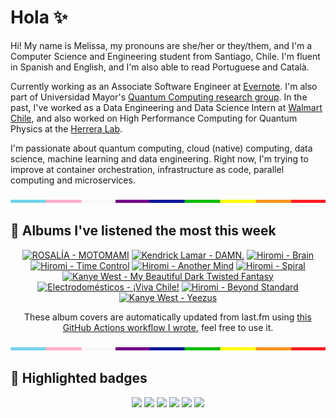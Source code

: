 # Hola ✨
Hi! My name is Melissa, my pronouns are she/her or they/them, and I'm a Computer Science and Engineering student from Santiago, Chile. I'm fluent in Spanish and English, and I'm also able to read Portuguese and Català.

Currently working as an Associate Software Engineer at [Evernote](https://evernote.com/). I'm also part of Universidad Mayor's [Quantum Computing research group](https://www.diariomayor.cl/ciencia-um/docentes-y-estudiantes-crean-el-primer-grupo-de-computacion-cuantica-u-mayor.html). In the past, I've worked as a Data Engineering and Data Science Intern at [Walmart Chile](https://github.com/walmartdigital/), and also worked on High Performance Computing for Quantum Physics at the [Herrera Lab](http://fherreralab.com/).

I'm passionate about quantum computing, cloud (native) computing, data science, machine learning and data engineering. Right now, I'm trying to improve at container orchestration, infrastructure as code, parallel computing and microservices.

<img src="hr.png" width="100%" height="5px">

## 🎵 Albums I've listened the most this week
<!-- lastfm -->
<p align="center"><a href="https://www.last.fm/music/ROSAL%C3%8DA/MOTOMAMI"><img src="https://lastfm.freetls.fastly.net/i/u/64s/28495e4395ad5e8037d992a8fbd5f132.jpg" title="ROSALÍA - MOTOMAMI"></a> <a href="https://www.last.fm/music/Kendrick+Lamar/DAMN."><img src="https://lastfm.freetls.fastly.net/i/u/64s/243a7444e2d59ff9b38e123f7267e3be.jpg" title="Kendrick Lamar - DAMN."></a> <a href="https://www.last.fm/music/Hiromi/Brain"><img src="https://lastfm.freetls.fastly.net/i/u/64s/fd2abec2452a4b71b6592303b506cd60.png" title="Hiromi - Brain"></a> <a href="https://www.last.fm/music/Hiromi/Time+Control"><img src="https://lastfm.freetls.fastly.net/i/u/64s/467579398a5c416e84dac37cb23d8065.jpg" title="Hiromi - Time Control"></a> <a href="https://www.last.fm/music/Hiromi/Another+Mind"><img src="https://lastfm.freetls.fastly.net/i/u/64s/156e38fa3c5046899eb1c7f7b1681d0e.jpg" title="Hiromi - Another Mind"></a> <a href="https://www.last.fm/music/Hiromi/Spiral"><img src="https://lastfm.freetls.fastly.net/i/u/64s/72ad0b6be4e0429282f5f68106206d81.png" title="Hiromi - Spiral"></a> <a href="https://www.last.fm/music/Kanye+West/My+Beautiful+Dark+Twisted+Fantasy"><img src="https://lastfm.freetls.fastly.net/i/u/64s/8a071c4b073625018de5f0ac58727511.png" title="Kanye West - My Beautiful Dark Twisted Fantasy"></a> <a href="https://www.last.fm/music/Electrodom%C3%A9sticos/%C2%A1Viva+Chile!"><img src="https://lastfm.freetls.fastly.net/i/u/64s/6325ec5cb1ad4d82cd41c28311700155.jpg" title="Electrodomésticos - ¡Viva Chile!"></a> <a href="https://www.last.fm/music/Hiromi/Beyond+Standard"><img src="https://lastfm.freetls.fastly.net/i/u/64s/935abda0333f479ba5571e2f038542aa.jpg" title="Hiromi - Beyond Standard"></a> <a href="https://www.last.fm/music/Kanye+West/Yeezus"><img src="https://lastfm.freetls.fastly.net/i/u/64s/7112c14a18abbea3803731457b3f1407.jpg" title="Kanye West - Yeezus"></a> </p>

<p align="center">These album covers are automatically updated from last.fm using <a href="https://github.com/marketplace/actions/lastfm-to-markdown">this GitHub Actions workflow I wrote</a>, feel free to use it.</p>

<img src="hr.png" width="100%" height="5px">

## 🏅 Highlighted badges
<p align="center" style="vertical-align:middle;">
  <a href="https://www.credly.com/badges/c8caff74-4c34-4211-affe-8bd7692771c8"><img src="https://images.credly.com/size/100x100/images/cf9b772d-7cf9-4c11-9aa7-46ab006f0ce6/IBM_Quantum_Challenge_2021_Achievement_V2.png"></a>
  <a href="https://www.credly.com/badges/52a4021b-34e6-413d-a4bd-cc29d3a686f6"><img src="https://images.credly.com/size/100x100/images/28944969-813a-43b9-944f-7910111ce764/Professional_Certificate_-_Data_Science.png"></a>
  <a href="https://www.credly.com/badges/cfeca386-7b9d-487f-8e2b-b3cfa069c734"><img src="https://images.credly.com/size/100x100/images/ac4daa48-1924-4dc5-80cf-ede5a08bac51/Data_Science_Foundations_Specialization.png"></a>
  <a href="https://www.credly.com/badges/0372a945-8a67-4d57-9643-b46b8dbf2fa6"><img src="https://images.credly.com/size/100x100/images/4a5f4849-54ae-461f-97ad-cb9c9a04eb63/Adv_Data_Science_Specialization.png"></a>
  <a href="https://www.credly.com/badges/348acaad-19d1-4f5a-8a6f-145d80dca3dc"><img src="https://images.credly.com/size/100x100/images/1dee8dee-d779-462e-9fd4-df5119546349/Build_Smart_on_Kubernetes_World_Tour.png"></a>
  <a href="https://google.qwiklabs.com/public_profiles/9fac59c2-c0f1-4b5c-b207-47c9cd7d6072"><img src="https://cdn.qwiklabs.com/GHzcYBb00JYUF9Rgf3D9A4inwRHYnFtISMvcRlb%2FClU%3D" width="100px"></a>
</p>
